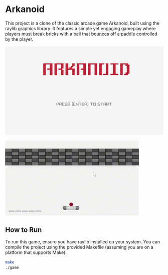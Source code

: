 # Arkanoid

This project is a clone of the classic arcade game Arkanoid, built using the raylib graphics library. It features a simple yet engaging gameplay where players must break bricks with a ball that bounces off a paddle controlled by the player.


![Title Screen](screenshots/title.png)


![Gameplay](screenshots/game.gif)

## How to Run

To run this game, ensure you have raylib installed on your system. You can compile the project using the provided Makefile (assuming you are on a platform that supports Make):

```bash
make
./game